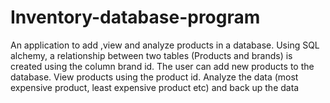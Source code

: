 # Inventory-database-program
An application to add ,view and analyze products in a database. Using SQL alchemy, a relationship between two tables (Products and brands) is created using the column brand id. The user can add new products to the database. View products using the product id. Analyze the data (most expensive product, least expensive product etc) and back up the data 
